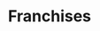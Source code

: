 ---
title: Franchises
description: Expert opinions on how to choose a franchise and what to negotiate on the shore, what pitfalls you may encounter along the way, an analysis of successful and failed cases, as well as a rating of popular franchises from R-Insight.
---